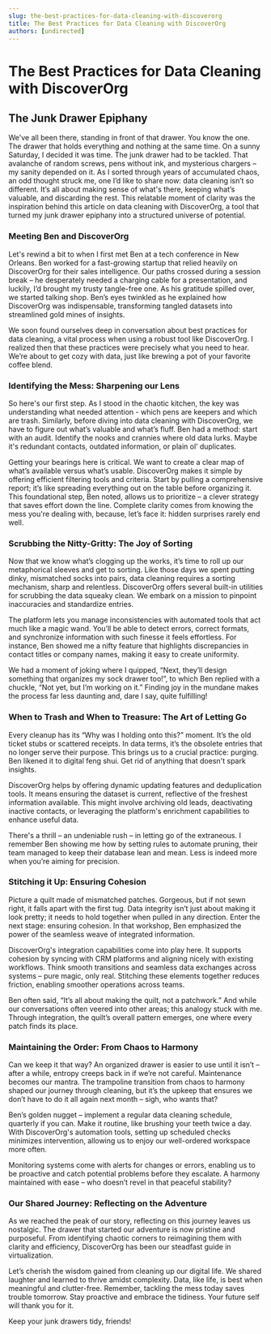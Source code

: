 ```yaml
---
slug: the-best-practices-for-data-cleaning-with-discoverorg
title: The Best Practices for Data Cleaning with DiscoverOrg
authors: [undirected]
---
```



# The Best Practices for Data Cleaning with DiscoverOrg

## The Junk Drawer Epiphany

We've all been there, standing in front of that drawer. You know the one. The drawer that holds everything and nothing at the same time. On a sunny Saturday, I decided it was time. The junk drawer had to be tackled. That avalanche of random screws, pens without ink, and mysterious chargers – my sanity depended on it. As I sorted through years of accumulated chaos, an odd thought struck me, one I’d like to share now: data cleaning isn’t so different. It’s all about making sense of what's there, keeping what’s valuable, and discarding the rest. This relatable moment of clarity was the inspiration behind this article on data cleaning with DiscoverOrg, a tool that turned my junk drawer epiphany into a structured universe of potential.

### Meeting Ben and DiscoverOrg 

Let's rewind a bit to when I first met Ben at a tech conference in New Orleans. Ben worked for a fast-growing startup that relied heavily on DiscoverOrg for their sales intelligence. Our paths crossed during a session break – he desperately needed a charging cable for a presentation, and luckily, I’d brought my trusty tangle-free one. As his gratitude spilled over, we started talking shop. Ben’s eyes twinkled as he explained how DiscoverOrg was indispensable, transforming tangled datasets into streamlined gold mines of insights.

We soon found ourselves deep in conversation about best practices for data cleaning, a vital process when using a robust tool like DiscoverOrg. I realized then that these practices were precisely what you need to hear. We’re about to get cozy with data, just like brewing a pot of your favorite coffee blend.

### Identifying the Mess: Sharpening our Lens

So here's our first step. As I stood in the chaotic kitchen, the key was understanding what needed attention - which pens are keepers and which are trash. Similarly, before diving into data cleaning with DiscoverOrg, we have to figure out what’s valuable and what’s fluff. Ben had a method: start with an audit. Identify the nooks and crannies where old data lurks. Maybe it's redundant contacts, outdated information, or plain ol’ duplicates.

Getting your bearings here is critical. We want to create a clear map of what’s available versus what’s usable. DiscoverOrg makes it simple by offering efficient filtering tools and criteria. Start by pulling a comprehensive report; it’s like spreading everything out on the table before organizing it. This foundational step, Ben noted, allows us to prioritize – a clever strategy that saves effort down the line. Complete clarity comes from knowing the mess you're dealing with, because, let’s face it: hidden surprises rarely end well.

### Scrubbing the Nitty-Gritty: The Joy of Sorting

Now that we know what’s clogging up the works, it’s time to roll up our metaphorical sleeves and get to sorting. Like those days we spent putting dinky, mismatched socks into pairs, data cleaning requires a sorting mechanism, sharp and relentless. DiscoverOrg offers several built-in utilities for scrubbing the data squeaky clean. We embark on a mission to pinpoint inaccuracies and standardize entries.

The platform lets you manage inconsistencies with automated tools that act much like a magic wand. You’ll be able to detect errors, correct formats, and synchronize information with such finesse it feels effortless. For instance, Ben showed me a nifty feature that highlights discrepancies in contact titles or company names, making it easy to create uniformity.

We had a moment of joking where I quipped, “Next, they’ll design something that organizes my sock drawer too!”, to which Ben replied with a chuckle, “Not yet, but I’m working on it.” Finding joy in the mundane makes the process far less daunting and, dare I say, quite fulfilling!

### When to Trash and When to Treasure: The Art of Letting Go

Every cleanup has its “Why was I holding onto this?” moment. It’s the old ticket stubs or scattered receipts. In data terms, it’s the obsolete entries that no longer serve their purpose. This brings us to a crucial practice: purging. Ben likened it to digital feng shui. Get rid of anything that doesn't spark insights.  

DiscoverOrg helps by offering dynamic updating features and deduplication tools. It means ensuring the dataset is current, reflective of the freshest information available. This might involve archiving old leads, deactivating inactive contacts, or leveraging the platform's enrichment capabilities to enhance useful data.

There's a thrill – an undeniable rush – in letting go of the extraneous. I remember Ben showing me how by setting rules to automate pruning, their team managed to keep their database lean and mean. Less is indeed more when you’re aiming for precision.

### Stitching it Up: Ensuring Cohesion

Picture a quilt made of mismatched patches. Gorgeous, but if not sewn right, it falls apart with the first tug. Data integrity isn’t just about making it look pretty; it needs to hold together when pulled in any direction. Enter the next stage: ensuring cohesion. In that workshop, Ben emphasized the power of the seamless weave of integrated information.

DiscoverOrg's integration capabilities come into play here. It supports cohesion by syncing with CRM platforms and aligning nicely with existing workflows. Think smooth transitions and seamless data exchanges across systems – pure magic, only real. Stitching these elements together reduces friction, enabling smoother operations across teams. 

Ben often said, “It’s all about making the quilt, not a patchwork.” And while our conversations often veered into other areas; this analogy stuck with me. Through integration, the quilt’s overall pattern emerges, one where every patch finds its place.

### Maintaining the Order: From Chaos to Harmony

Can we keep it that way? An organized drawer is easier to use until it isn’t – after a while, entropy creeps back in if we’re not careful. Maintenance becomes our mantra. The trampoline transition from chaos to harmony shaped our journey through cleaning, but it’s the upkeep that ensures we don’t have to do it all again next month – sigh, who wants that?

Ben’s golden nugget – implement a regular data cleaning schedule, quarterly if you can. Make it routine, like brushing your teeth twice a day. With DiscoverOrg's automation tools, setting up scheduled checks minimizes intervention, allowing us to enjoy our well-ordered workspace more often. 

Monitoring systems come with alerts for changes or errors, enabling us to be proactive and catch potential problems before they escalate. A harmony maintained with ease – who doesn’t revel in that peaceful stability?

### Our Shared Journey: Reflecting on the Adventure

As we reached the peak of our story, reflecting on this journey leaves us nostalgic. The drawer that started our adventure is now pristine and purposeful. From identifying chaotic corners to reimagining them with clarity and efficiency, DiscoverOrg has been our steadfast guide in virtualization.

Let’s cherish the wisdom gained from cleaning up our digital life. We shared laughter and learned to thrive amidst complexity. Data, like life, is best when meaningful and clutter-free. Remember, tackling the mess today saves trouble tomorrow. Stay proactive and embrace the tidiness. Your future self will thank you for it.

Keep your junk drawers tidy, friends!